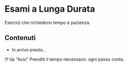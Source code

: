 # Esami a Lunga Durata

Esercizi che richiedono tempo e pazienza.

## Contenuti

- In arrivo presto...

!!! tip "Axio"
    Prenditi il tempo necessario: ogni passo conta.
